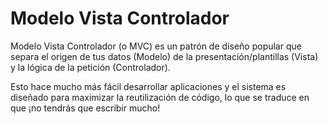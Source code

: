 # Modelo Vista Controlador

Modelo Vista Controlador (o MVC) es un patrón de diseño popular que separa el origen de tus datos (Modelo) de la presentación/plantillas (Vista) y la lógica de la petición (Controlador).

Esto hace mucho más fácil desarrollar aplicaciones y el sistema es diseñado para maximizar la reutilización de código, lo que se traduce en que ¡no tendrás que escribir mucho!
